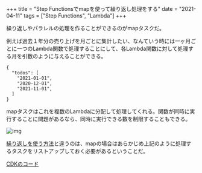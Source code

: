 +++
title = "Step Functionsでmapを使って繰り返し処理をする"
date = "2021-04-11"
tags = ["Step Functions", "Lambda"]
+++

繰り返しやパラレルの処理を作ることができるのがmapタスクだ。

例えば過去１年分の売り上げを月ごとに集計したい、なんていう時には一ヶ月ごとに一つのLambda関数で処理することにして、各Lambda関数に対して処理する月を引数のように与えることができる。

```
{
  "todos": [
    "2021-01-01",
    "2020-12-01",
    "2021-11-01",
  ]
}
```

mapタスクはこれを複数のLambdaに分配して処理してくれる。関数が同時に実行することに問題があるなら、同時に実行できる数を制限することもできる。

![img](/img/2021/04/stepfunctions-map-stepmachine.png)

[繰り返しを使う方法](https://github.com/suzukiken/cdkstepfunctions-loop)と違うのは、mapの場合はあらかじめ上記のように処理するタスクをリストアップしておく必要があるということだ。

[CDKのコード](https://github.com/suzukiken/cdkstepfunctions-map)

